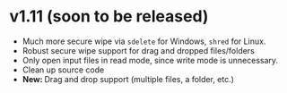 # v1.11 (soon to be released)
<ul>
	<li>Much more secure wipe via <code>sdelete</code> for Windows, <code>shred</code> for Linux.</li>
	<li>Robust secure wipe support for drag and dropped files/folders</li>
	<li>Only open input files in read mode, since write mode is unnecessary.</li>
	<li>Clean up source code</li>
	<li><strong>New: </strong>Drag and drop support (multiple files, a folder, etc.)</li>
</ul>
